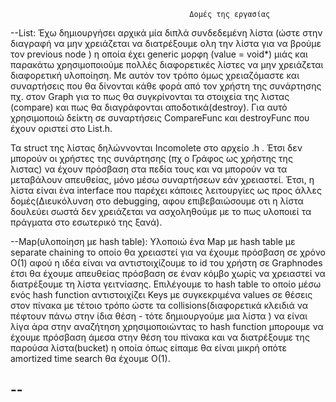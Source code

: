                                             Δομές της εργασίας

--List: Έχω δημιουργήσει αρχικά μία διπλά συνδεδεμένη λίστα (ώστε στην διαγραφή να μην χρειάζεται
 να διατρέξουμε ολη την λίστα για να βρούμε τον previous node ) η οποία έχει generic μορφη (value = void*)
 μιάς και παρακάτω χρησιμοποιούμε πολλές διαφορετικές λίστες να μην χρειάζεται διαφορετική υλοποίηση.
 Με αυτόν τον τρόπο όμως χρειαζόμαστε και συναρτήσεις που θα δίνονται κάθε φορά από τον χρήστη της συνάρτησης
 πχ. στον Graph για το πως θα συγκρίνονται τα στοιχεία της λιστας (compare) και πως θα διαγράφονται αποδοτικά(destroy).
 Για αυτό χρησιμοποιώ δείκτη σε συναρτήσεις CompareFunc και destroyFunc που έχουν οριστεί στο List.h.

 Τα struct της λίστας δηλώννονται Incomolete στο αρχείο .h .
 Έτσι δεν μπορούν οι χρήστες της συνάρτησης (πχ ο Γράφος ως χρήστης της λιστας) να έχουν πρόσβαση στα πεδία τους και να
 μπορούν να τα μεταβάλουν απευθείας, μόνο μέσω συναρτήσεων εάν χρειαστεί. Έτσι, η λίστα είναι ένα interface που παρέχει 
 κάποιες λειτουργίες ως προς άλλες δομές(Διευκόλυνση στο debugging, αφου επιβεβαιώσουμε οτι η λίστα δουλεύει σωστά
 δεν χρειάζεται να ασχοληθούμε με το πως υλοποιεί τα πράγματα στο εσωτερικό της ξανά).

--Map(υλοποίηση με hash table): Υλοποιώ ένα Map με hash table με separate chaining το οποίο θα χρειαστεί για να έχουμε πρόσβαση
 σε χρόνο Ο(1) αφού η ιδέα είναι να αντιστοιχίζουμε το id του χρήστη σε Graphnodes έτσι θα έχουμε απευθείας πρόσβαση σε έναν 
 κόμβο χωρίς να χρειαστεί να διατρέξουμε τη λίστα γειτνίασης. Επιλέγουμε το hash table το οποίο μέσω ενός hash function 
 αντιστοιχίζει Keys με συγκεκριμένα values σε θέσεις στον πίνακα με τέτοιο τρόπο ώστε τα collisions(διαφορετικά κλειδιά να 
 πέφτουν πάνω στην ίδια θέση - τότε δημιουργούμε μια λίστα ) να είναι λίγα άρα στην αναζήτηση χρησιμοποιώντας το hash function
 μπορουμε να έχουμε πρόσβαση άμεσα στην θέση του πίνακα και να διατρέξουμε της παρούσα λίστα(bucket) η οποία όπως είπαμε
 θα είναι μικρή οπότε amortized time search θα έχουμε O(1).


--
 -----------------------------------------------------------------------------------------------------------------
